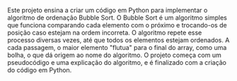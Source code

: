 Este projeto ensina a criar um código em Python para implementar o algoritmo de ordenação Bubble Sort. 
O Bubble Sort é um algoritmo simples que funciona comparando cada elemento com o próximo e trocando-os de posição caso estejam na ordem incorreta. 
O algoritmo repete esse processo diversas vezes, até que todos os elementos estejam ordenados.
A cada passagem, o maior elemento "flutua" para o final do array, como uma bolha, o que dá origem ao nome do algoritmo. 
O projeto começa com um pseudocódigo e uma explicação do algoritmo, e é finalizado com a criação do código em Python.